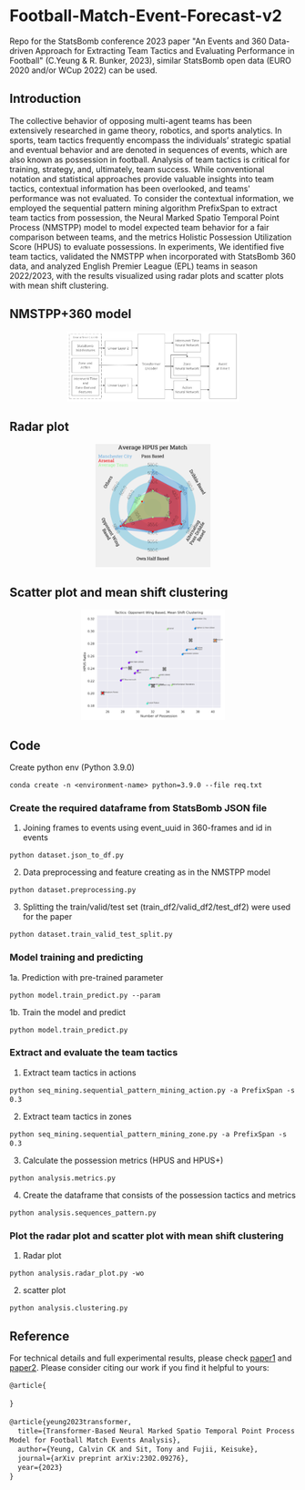 # Football-Match-Event-Forecast-v2
Repo for the StatsBomb conference 2023 paper "An Events and 360 Data-driven Approach for Extracting Team Tactics and Evaluating Performance in Football" (C.Yeung & R. Bunker, 2023), similar StatsBomb open data (EURO 2020 and/or WCup 2022) can be used.
## Introduction
The collective behavior of opposing multi-agent teams has been extensively researched in game theory, robotics, and sports analytics. In sports, team tactics frequently encompass the individuals’ strategic spatial and eventual behavior and are denoted in sequences of events, which are also known as possession in football. Analysis of team tactics is critical for training, strategy, and, ultimately, team success. While conventional notation and statistical approaches provide valuable insights into team tactics, contextual information has been overlooked, and teams' performance was not evaluated. To consider the contextual information, we employed the sequential pattern mining algorithm PrefixSpan to extract team tactics from possession, the Neural Marked Spatio Temporal Point Process (NMSTPP) model to model expected team behavior for a fair comparison between teams, and the metrics Holistic Possession Utilization Score (HPUS) to evaluate possessions.  In experiments, We identified five team tactics, validated the NMSTPP when incorporated with StatsBomb 360 data, and analyzed English Premier League (EPL) teams in season 2022/2023, with the results visualized using radar plots and scatter plots with mean shift clustering. 
## NMSTPP+360 model
<p align="center">
  <img src="https://github.com/calvinyeungck/Football-Match-Event-Forecast-v2/blob/main/fig/NMSTPP%2B360.png" alt="alt text" style="width: 60%;">
</p>

## Radar plot
<p align="center">
  <img src="https://github.com/calvinyeungck/Football-Match-Event-Forecast-v2/blob/main/fig/radar_plot_avg.png" alt="alt text" style="width: 40%;" >
</p>

## Scatter plot and mean shift clustering
<p align="center">
  <img src="https://github.com/calvinyeungck/Football-Match-Event-Forecast-v2/blob/main/fig/Opponent%20Wing%20Based_cluster.png" alt="alt text" style="width: 50%;" >
</p>

## Code
Create python env (Python 3.9.0)
```
conda create -n <environment-name> python=3.9.0 --file req.txt
```
### Create the required dataframe from StatsBomb JSON file
1. Joining frames to events using event_uuid in 360-frames and id in events
```
python dataset.json_to_df.py
```
2. Data preprocessing and feature creating as in the NMSTPP model
```
python dataset.preprocessing.py
```
3. Splitting the train/valid/test set (train_df2/valid_df2/test_df2) were used for the paper
```
python dataset.train_valid_test_split.py 
```
### Model training and predicting
1a. Prediction with pre-trained parameter
```
python model.train_predict.py --param
```
1b. Train the model and predict
```
python model.train_predict.py
```
### Extract and evaluate the team tactics
1. Extract team tactics in actions
```
python seq_mining.sequential_pattern_mining_action.py -a PrefixSpan -s 0.3
```
2. Extract team tactics in zones
```
python seq_mining.sequential_pattern_mining_zone.py -a PrefixSpan -s 0.3
```
3. Calculate the possession metrics (HPUS and HPUS+)
```
python analysis.metrics.py
```
4. Create the dataframe that consists of the possession tactics and metrics
```
python analysis.sequences_pattern.py
```
### Plot the radar plot and scatter plot with mean shift clustering
1. Radar plot
```
python analysis.radar_plot.py -wo
```
2. scatter plot
```
python analysis.clustering.py
```
## Reference
For technical details and full experimental results, please check [paper1](https://arxiv.org/abs/) and [paper2](https://arxiv.org/abs/2302.09276). Please consider citing our work if you find it helpful to yours:

```
@article{

}

@article{yeung2023transformer,
  title={Transformer-Based Neural Marked Spatio Temporal Point Process Model for Football Match Events Analysis},
  author={Yeung, Calvin CK and Sit, Tony and Fujii, Keisuke},
  journal={arXiv preprint arXiv:2302.09276},
  year={2023}
}
```
